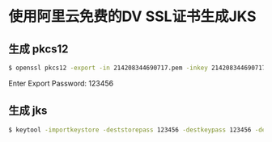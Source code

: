 # 使用阿里云免费的DV SSL证书生成JKS

## 生成 pkcs12
```bash
$ openssl pkcs12 -export -in 214208344690717.pem -inkey 214208344690717.key -out pkcs.p12 -name ts
```
Enter Export Password: 123456

## 生成 jks
```bash
$ keytool -importkeystore -deststorepass 123456 -destkeypass 123456 -destkeystore ts.jks -srckeystore pkcs.p12 -srcstoretype PKCS12 -srcstorepass 123456 -alias ts
```
